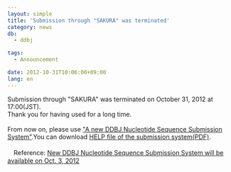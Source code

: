 ```yaml
---
layout: simple
title: 'Submission through "SAKURA" was terminated'
category: news
db:
  - ddbj

tags:
  - Announcement

date: 2012-10-31T10:06:00+09:00
lang: en
---
```


Submission through "SAKURA" was terminated on October 31, 2012 at 17:00(JST).<br>Thank you for having used for a long time.<br><br>From now on, please use <a href="/ddbj/web-submission-e.html" title="DDBJ Nucleotide Sequence Submission System">"A new DDBJ Nucleotide Sequence Submission System"</a>.You can download <a href="/files/pdf/websubHelp_full_e.pdf" title="Deasy_help">HELP file of the submission system(PDF)</a>.<br><br>　Reference: <a href="/news/en/2012-09-28_4-e.html" title="New DDBJ Nucleotide Sequence Submission System will be available on Oct. 3, 2012">New DDBJ Nucleotide Sequence Submission System will be available on Oct. 3, 2012</a>
